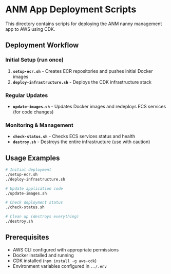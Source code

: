 # ANM App Deployment Scripts

This directory contains scripts for deploying the ANM nanny management app to AWS using CDK.

## Deployment Workflow

### Initial Setup (run once)
1. **`setup-ecr.sh`** - Creates ECR repositories and pushes initial Docker images
2. **`deploy-infrastructure.sh`** - Deploys the CDK infrastructure stack

### Regular Updates
- **`update-images.sh`** - Updates Docker images and redeploys ECS services (for code changes)

### Monitoring & Management
- **`check-status.sh`** - Checks ECS services status and health
- **`destroy.sh`** - Destroys the entire infrastructure (use with caution)

## Usage Examples

```bash
# Initial deployment
./setup-ecr.sh
./deploy-infrastructure.sh

# Update application code
./update-images.sh

# Check deployment status
./check-status.sh

# Clean up (destroys everything)
./destroy.sh
```

## Prerequisites
- AWS CLI configured with appropriate permissions
- Docker installed and running
- CDK installed (`npm install -g aws-cdk`)
- Environment variables configured in `../.env`
